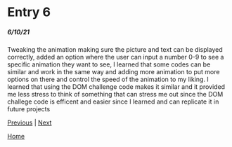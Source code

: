 # Entry 6
##### 6/10/21

Tweaking the animation making sure the picture and text can be displayed correctly, added an option where the user can input a number 0-9 to see a specific animation they want to see, I learned that some codes can be similar and work in the same way and adding more animation to put more options on there and control the speed of the animation to my liking.
I learned that using the DOM challenge code makes it similar and it provided me less stress to think of something that can stress me out since the DOM challege code is efficent and easier since I learned and can replicate it in future projects

[Previous](entry05.md) | [Next](entry07.md)

[Home](../README.md)
